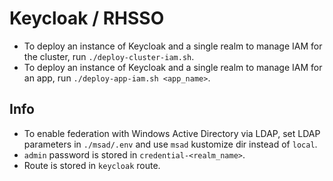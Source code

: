 # Keycloak / RHSSO

- To deploy an instance of Keycloak and a single realm to manage IAM for the cluster, run `./deploy-cluster-iam.sh`.
- To deploy an instance of Keycloak and a single realm to manage IAM for an app, run `./deploy-app-iam.sh <app_name>`.

## Info

- To enable federation with Windows Active Directory via LDAP, set LDAP parameters in `./msad/.env` and use `msad` kustomize dir instead of `local`.
- `admin` password is stored in `credential-<realm_name>`.
- Route is stored in `keycloak` route.
